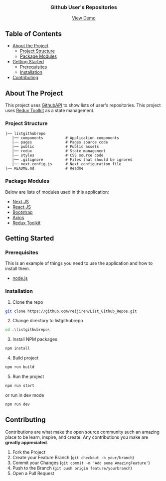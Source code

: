 <br />
<p align="center">

  <h3 align="center">Github User's Repositories</h3>
  <p align="center">
    <a href="https://list-github-repos-rhefrz.vercel.app">View Demo</a>
  </p>
</p>



<!-- TABLE OF CONTENTS -->
## Table of Contents

* [About the Project](#about-the-project)
  * [Project Structure](#project-structure)
  * [Package Modules](#package-modules)
* [Getting Started](#getting-started)
  * [Prerequisites](#prerequisites)
  * [Installation](#installation)
* [Contributing](#contributing)



<!-- ABOUT THE PROJECT -->
## About The Project


This project uses [GithubAPI](https://docs.github.com/en/rest?apiVersion=2022-11-28) to show lists of user's repositories. This project uses [Redux Toolkit](https://redux-toolkit.js.org/) as a state management.


### Project Structure
```
|── listgithubrepo
   |── components          # Application components
   |── pages               # Pages source code
   |── public              # Public assets
   |── redux               # State management
   |── styles              # CSS source code
   |── .gitignore          # Files that should be ignored
   |── next.config.js      # Next configuration file
|── README.md              # Readme
```

### Package Modules

Below are lists of modules used in this application:

* [Next JS](https://nextjs.org/)
* [React JS](https://reactjs.org/)
* [Bootstrap](https://getbootstrap.com/)
* [Axios](https://axios-http.com/)
* [Redux Toolkit](https://redux-toolkit.js.org/)


<!-- GETTING STARTED -->
## Getting Started

### Prerequisites

This is an example of things you need to use the application and how to install them.

* [node.js](https://nodejs.org/en/download/)

### Installation

1. Clone the repo
```sh
git clone https://github.com/reijiren/List_Github_Repos.git
```
2. Change directory to listgithubrepo
```sh
cd .\listgithubrepo\
```
3. Install NPM packages
```sh
npm install
```
4. Build project
```sh
npm run build
```
5. Run the project
```sh
npm run start
```

or run in dev mode

```sh
npm run dev
```


<!-- CONTRIBUTING -->
## Contributing

Contributions are what make the open source community such an amazing place to be learn, inspire, and create. Any contributions you make are **greatly appreciated**.

1. Fork the Project
2. Create your Feature Branch (`git checkout -b your/branch`)
3. Commit your Changes (`git commit -m 'Add some AmazingFeature'`)
4. Push to the Branch (`git push origin feature/yourbranch`)
5. Open a Pull Request